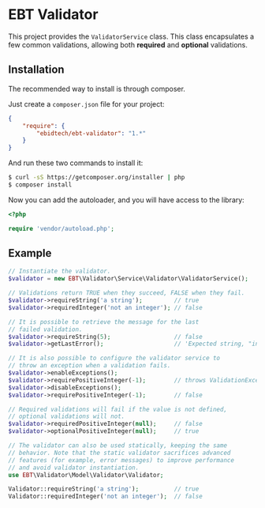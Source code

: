 # EBT Validator
This project provides the ```ValidatorService``` class. This class encapsulates a few common validations, allowing both **required** and **optional** validations.

## Installation

The recommended way to install is through composer.

Just create a `composer.json` file for your project:

``` json
{
    "require": {
        "ebidtech/ebt-validator": "1.*"
    }
}
```

And run these two commands to install it:

```bash
$ curl -sS https://getcomposer.org/installer | php
$ composer install
```

Now you can add the autoloader, and you will have access to the library:

```php
<?php

require 'vendor/autoload.php';
```

## Example

```PHP
// Instantiate the validator.
$validator = new EBT\Validator\Service\Validator\ValidatorService();

// Validations return TRUE when they succeed, FALSE when they fail.
$validator->requireString('a string');         // true
$validator->requiredInteger('not an integer'); // false

// It is possible to retrieve the message for the last
// failed validation.
$validator->requireString(5);                  // false
$validator->getLastError();                    // 'Expected string, "integer" given.'

// It is also possible to configure the validator service to
// throw an exception when a validation fails.
$validator->enableExceptions();
$validator->requirePositiveInteger(-1);        // throws ValidationException
$validator->disableExceptions();
$validator->requirePositiveInteger(-1);        // false

// Required validations will fail if the value is not defined, 
// optional validations will not.
$validator->requiredPositiveInteger(null);     // false
$validator->optionalPositiveInteger(null);     // true

// The validator can also be used statically, keeping the same
// behavior. Note that the static validator sacrifices advanced
// features (for example, error messages) to improve performance
// and avoid validator instantiation.
use EBT\Validator\Model\Validator\Validator;

Validator::requireString('a string');          // true
Validator::requiredInteger('not an integer');  // false
```
